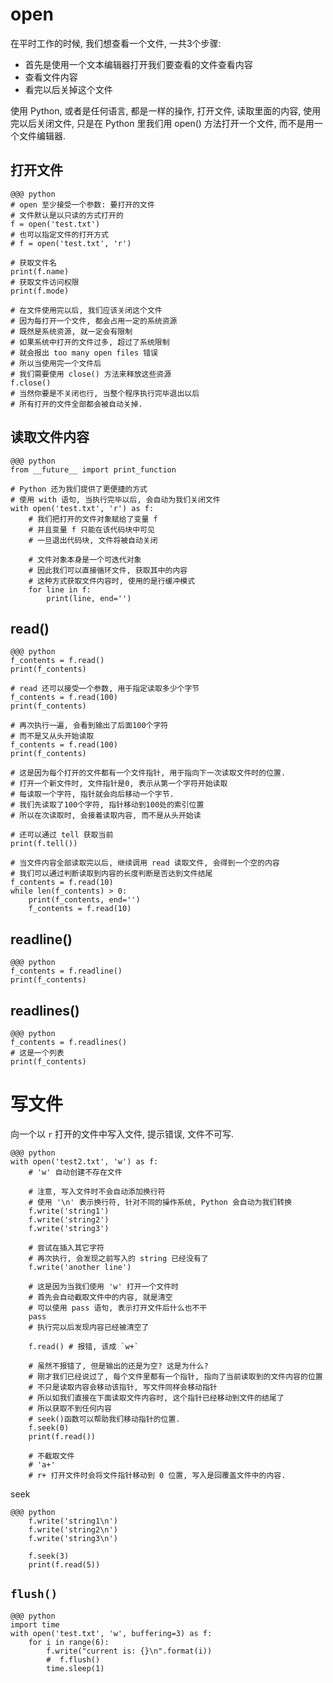 # open

在平时工作的时候, 我们想查看一个文件, 一共3个步骤:

- 首先是使用一个文本编辑器打开我们要查看的文件查看内容
- 查看文件内容
- 看完以后关掉这个文件

使用 Python, 或者是任何语言, 都是一样的操作, 打开文件, 读取里面的内容, 使用完以后关闭文件, 只是在 Python 里我们用 open() 方法打开一个文件, 而不是用一个文件编辑器.

## 打开文件

    @@@ python
    # open 至少接受一个参数: 要打开的文件
    # 文件默认是以只读的方式打开的
    f = open('test.txt')
    # 也可以指定文件的打开方式
    # f = open('test.txt', 'r')

    # 获取文件名
    print(f.name)
    # 获取文件访问权限
    print(f.mode)

    # 在文件使用完以后, 我们应该关闭这个文件
    # 因为每打开一个文件, 都会占用一定的系统资源
    # 既然是系统资源, 就一定会有限制
    # 如果系统中打开的文件过多, 超过了系统限制
    # 就会报出 too many open files 错误
    # 所以当使用完一个文件后
    # 我们需要使用 close() 方法来释放这些资源
    f.close()
    # 当然你要是不关闭也行, 当整个程序执行完毕退出以后
    # 所有打开的文件全部都会被自动关掉.

## 读取文件内容
    @@@ python
    from __future__ import print_function

    # Python 还为我们提供了更便捷的方式
    # 使用 with 语句, 当执行完毕以后, 会自动为我们关闭文件
    with open('test.txt', 'r') as f:
        # 我们把打开的文件对象赋给了变量 f
        # 并且变量 f 只能在该代码块中可见
        # 一旦退出代码块, 文件将被自动关闭

        # 文件对象本身是一个可迭代对象
        # 因此我们可以直接循环文件, 获取其中的内容
        # 这种方式获取文件内容时, 使用的是行缓冲模式
        for line in f:
            print(line, end='')

## read()
    @@@ python
    f_contents = f.read()
    print(f_contents)

    # read 还可以接受一个参数, 用于指定读取多少个字节
    f_contents = f.read(100)
    print(f_contents)

    # 再次执行一遍, 会看到输出了后面100个字符
    # 而不是又从头开始读取
    f_contents = f.read(100)
    print(f_contents)

    # 这是因为每个打开的文件都有一个文件指针, 用于指向下一次读取文件时的位置.
    # 打开一个新文件时, 文件指针是0, 表示从第一个字符开始读取
    # 每读取一个字符, 指针就会向后移动一个字节.
    # 我们先读取了100个字符, 指针移动到100处的索引位置
    # 所以在次读取时, 会接着读取内容, 而不是从头开始读

    # 还可以通过 tell 获取当前
    print(f.tell())

    # 当文件内容全部读取完以后, 继续调用 read 读取文件, 会得到一个空的内容
    # 我们可以通过判断读取到内容的长度判断是否达到文件结尾
    f_contents = f.read(10)
    while len(f_contents) > 0:
        print(f_contents, end='')
        f_contents = f.read(10)

## readline()
    @@@ python
    f_contents = f.readline()
    print(f_contents)

## readlines()
    @@@ python
    f_contents = f.readlines()
    # 这是一个列表
    print(f_contents)

# 写文件
向一个以 `r` 打开的文件中写入文件, 提示错误, 文件不可写.

    @@@ python
    with open('test2.txt', 'w') as f:
        # 'w' 自动创建不存在文件

        # 注意, 写入文件时不会自动添加换行符
        # 使用 '\n' 表示换行符, 针对不同的操作系统, Python 会自动为我们转换
        f.write('string1')
        f.write('string2')
        f.write('string3')

        # 尝试在插入其它字符
        # 再次执行, 会发现之前写入的 string 已经没有了
        f.write('another line')

        # 这是因为当我们使用 'w' 打开一个文件时
        # 首先会自动截取文件中的内容, 就是清空
        # 可以使用 pass 语句, 表示打开文件后什么也不干
        pass
        # 执行完以后发现内容已经被清空了

        f.read() # 报错, 该成 `w+`

        # 虽然不报错了, 但是输出的还是为空? 这是为什么?
        # 刚才我们已经说过了, 每个文件里都有一个指针, 指向了当前读取到的文件内容的位置
        # 不只是读取内容会移动该指针, 写文件同样会移动指针
        # 所以如我们直接在下面读取文件内容时, 这个指针已经移动到文件的结尾了
        # 所以获取不到任何内容
        # seek()函数可以帮助我们移动指针的位置.
        f.seek(0)
        print(f.read())

        # 不截取文件
        # 'a+'
        # r+ 打开文件时会将文件指针移动到 0 位置, 写入是回覆盖文件中的内容.

seek

    @@@ python
        f.write('string1\n')
        f.write('string2\n')
        f.write('string3\n')

        f.seek(3)
        print(f.read(5))

## `flush()`

    @@@ python
    import time
    with open('test.txt', 'w', buffering=3) as f:
        for i in range(6):
            f.write("current is: {}\n".format(i))
            #  f.flush()
            time.sleep(1)